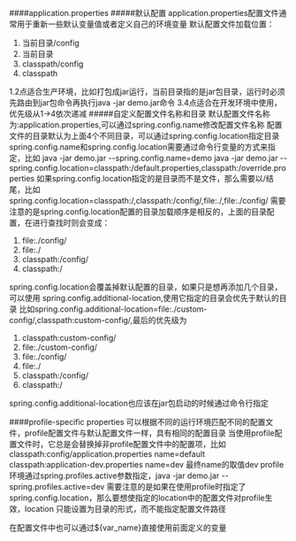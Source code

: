 ####application.properties
#####默认配置
application.properties配置文件通常用于重新一些默认变量值或者定义自己的环境变量
默认配置文件加载位置：
1. 当前目录/config
2. 当前目录
3. classpath/config
4. classpath

1.2点适合生产环境，比如打包成jar运行，当前目录指的是jar包目录，运行时必须先路由到jar包命令再执行java -jar demo.jar命令
3.4点适合在开发环境中使用，优先级从1->4依次递减
#####自定义配置文件名称和目录
默认配置文件名称为:application.properties,可以通过spring.config.name修改配置文件名称
配置文件的目录默认为上面4个不同目录，可以通过spring.config.location指定目录
spring.config.name和spring.config.location需要通过命令行变量的方式来指定，比如
java -jar demo.jar --spring.config.name=demo
java -jar demo.jar --spring.config.location=classpath:/default.properties,classpath:/override.properties
如果spring.config.location指定的是目录而不是文件，那么需要以/结尾，比如
spring.config.location=classpath:/,classpath:/config/,file:./,file:./config/
需要注意的是spring.config.location配置的目录加载顺序是相反的，上面的目录配置，在进行查找时则会变成：
1. file:./config/
2. file:./
3. classpath:/config/
4. classpath:/

spring.config.location会覆盖掉默认配置的目录，如果只是想再添加几个目录，可以使用
spring.config.additional-location,使用它指定的目录会优先于默认的目录
比如spring.config.additional-location=file:./custom-config/,classpath:custom-config/,最后的优先级为
1. classpath:custom-config/
2. file:./custom-config/
3. file:./config/
4. file:./
5. classpath:/config/
6. classpath:/

spring.config.additional-location也应该在jar包启动的时候通过命令行指定

####profile-specific properties
可以根据不同的运行环境匹配不同的配置文件，profile配置文件与默认配置文件一样，具有相同的配置目录
当使用profile配置文件时，它总是会替换掉非profile配置文件中的配置项，比如
classpath:config/application.properties
name=default
classpath:application-dev.properties
name=dev
最终name的取值dev
profile环境通过spring.profiles.active参数指定，java -jar demo.jar --spring.profiles.active=dev
需要注意的是如果在使用profile时指定了spring.config.location，那么要想使指定的location中的配置文件对profile生效，location
只能设置为目录的形式，而不能指定配置文件路径

在配置文件中也可以通过${var_name}直接使用前面定义的变量